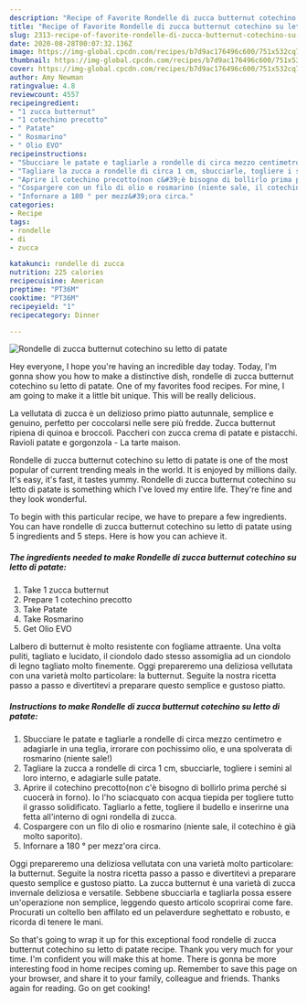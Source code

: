 ```yaml
---
description: "Recipe of Favorite Rondelle di zucca butternut cotechino su letto di patate"
title: "Recipe of Favorite Rondelle di zucca butternut cotechino su letto di patate"
slug: 2313-recipe-of-favorite-rondelle-di-zucca-butternut-cotechino-su-letto-di-patate
date: 2020-08-28T00:07:32.136Z
image: https://img-global.cpcdn.com/recipes/b7d9ac176496c600/751x532cq70/rondelle-di-zucca-butternut-cotechino-su-letto-di-patate-recipe-main-photo.jpg
thumbnail: https://img-global.cpcdn.com/recipes/b7d9ac176496c600/751x532cq70/rondelle-di-zucca-butternut-cotechino-su-letto-di-patate-recipe-main-photo.jpg
cover: https://img-global.cpcdn.com/recipes/b7d9ac176496c600/751x532cq70/rondelle-di-zucca-butternut-cotechino-su-letto-di-patate-recipe-main-photo.jpg
author: Amy Newman
ratingvalue: 4.8
reviewcount: 4557
recipeingredient:
- "1 zucca butternut"
- "1 cotechino precotto"
- " Patate"
- " Rosmarino"
- " Olio EVO"
recipeinstructions:
- "Sbucciare le patate e tagliarle a rondelle di circa mezzo centimetro e adagiarle in una teglia, irrorare con pochissimo olio, e una spolverata di rosmarino (niente sale!)"
- "Tagliare la zucca a rondelle di circa 1 cm, sbucciarle, togliere i semini al loro interno, e adagiarle sulle patate."
- "Aprire il cotechino precotto(non c&#39;è bisogno di bollirlo prima perché si cuocerà in forno). Io l&#39;ho sciacquato con acqua tiepida per togliere tutto il grasso solidificato. Tagliarlo a fette, togliere il budello e inserirne una fetta all&#39;interno di ogni rondella di zucca."
- "Cospargere con un filo di olio e rosmarino (niente sale, il cotechino è già molto saporito)."
- "Infornare a 180 ° per mezz&#39;ora circa."
categories:
- Recipe
tags:
- rondelle
- di
- zucca

katakunci: rondelle di zucca 
nutrition: 225 calories
recipecuisine: American
preptime: "PT36M"
cooktime: "PT36M"
recipeyield: "1"
recipecategory: Dinner

---
```



![Rondelle di zucca butternut cotechino su letto di patate](https://img-global.cpcdn.com/recipes/b7d9ac176496c600/751x532cq70/rondelle-di-zucca-butternut-cotechino-su-letto-di-patate-recipe-main-photo.jpg)

Hey everyone, I hope you're having an incredible day today. Today, I'm gonna show you how to make a distinctive dish, rondelle di zucca butternut cotechino su letto di patate. One of my favorites food recipes. For mine, I am going to make it a little bit unique. This will be really delicious.

La vellutata di zucca è un delizioso primo piatto autunnale, semplice e genuino, perfetto per coccolarsi nelle sere più fredde. Zucca butternut ripiena di quinoa e broccoli. Paccheri con zucca crema di patate e pistacchi. Ravioli patate e gorgonzola - La tarte maison.

Rondelle di zucca butternut cotechino su letto di patate is one of the most popular of current trending meals in the world. It is enjoyed by millions daily. It's easy, it's fast, it tastes yummy. Rondelle di zucca butternut cotechino su letto di patate is something which I've loved my entire life. They're fine and they look wonderful.


To begin with this particular recipe, we have to prepare a few ingredients. You can have rondelle di zucca butternut cotechino su letto di patate using 5 ingredients and 5 steps. Here is how you can achieve it.

<!--inarticleads1-->

##### The ingredients needed to make Rondelle di zucca butternut cotechino su letto di patate:

1. Take 1 zucca butternut
1. Prepare 1 cotechino precotto
1. Take  Patate
1. Take  Rosmarino
1. Get  Olio EVO


Lalbero di butternut è molto resistente con fogliame attraente. Una volta puliti, tagliato e lucidato, il ciondolo dado stesso assomiglia ad un ciondolo di legno tagliato molto finemente. Oggi prepareremo una deliziosa vellutata con una varietà molto particolare: la butternut. Seguite la nostra ricetta passo a passo e divertitevi a preparare questo semplice e gustoso piatto. 

<!--inarticleads2-->

##### Instructions to make Rondelle di zucca butternut cotechino su letto di patate:

1. Sbucciare le patate e tagliarle a rondelle di circa mezzo centimetro e adagiarle in una teglia, irrorare con pochissimo olio, e una spolverata di rosmarino (niente sale!)
1. Tagliare la zucca a rondelle di circa 1 cm, sbucciarle, togliere i semini al loro interno, e adagiarle sulle patate.
1. Aprire il cotechino precotto(non c&#39;è bisogno di bollirlo prima perché si cuocerà in forno). Io l&#39;ho sciacquato con acqua tiepida per togliere tutto il grasso solidificato. Tagliarlo a fette, togliere il budello e inserirne una fetta all&#39;interno di ogni rondella di zucca.
1. Cospargere con un filo di olio e rosmarino (niente sale, il cotechino è già molto saporito).
1. Infornare a 180 ° per mezz&#39;ora circa.


Oggi prepareremo una deliziosa vellutata con una varietà molto particolare: la butternut. Seguite la nostra ricetta passo a passo e divertitevi a preparare questo semplice e gustoso piatto. La zucca butternut è una varietà di zucca invernale deliziosa e versatile. Sebbene sbucciarla e tagliarla possa essere un&#39;operazione non semplice, leggendo questo articolo scoprirai come fare. Procurati un coltello ben affilato ed un pelaverdure seghettato e robusto, e ricorda di tenere le mani. 

So that's going to wrap it up for this exceptional food rondelle di zucca butternut cotechino su letto di patate recipe. Thank you very much for your time. I'm confident you will make this at home. There is gonna be more interesting food in home recipes coming up. Remember to save this page on your browser, and share it to your family, colleague and friends. Thanks again for reading. Go on get cooking!
